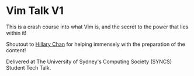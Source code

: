 # Vim Talk V1

This is a crash course into what Vim is, and the secret to the power that lies within it!

Shoutout to [Hillary Chan](https://github.com/hillaryychan) for helping immensely with the preparation of the content!

Delivered at The University of Sydney's Computing Society (SYNCS) Student Tech Talk.
